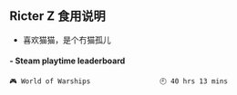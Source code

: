 ## Ricter Z 食用说明
- 喜欢猫猫，是个冇猫孤儿

<!-- steam-box start -->
#### - Steam playtime leaderboard
```text
🎮 World of Warships                 🕘 40 hrs 13 mins
```
<!-- Powered by https://github.com/YouEclipse/steam-box . -->
<!-- steam-box end -->
